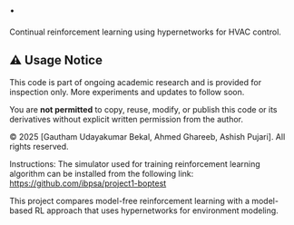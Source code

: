 # .
 Continual reinforcement learning using hypernetworks for HVAC control.

## ⚠️ Usage Notice

This code is part of ongoing academic research and is provided for inspection only. More experiments and updates to follow soon.

You are **not permitted** to copy, reuse, modify, or publish this code or its derivatives without explicit written permission from the author.

© 2025 [Gautham Udayakumar Bekal, Ahmed Ghareeb,  Ashish Pujari]. All rights reserved.

Instructions:
The simulator used for training reinforcement learning algorithm can be installed from the following link: https://github.com/ibpsa/project1-boptest

This project compares model-free reinforcement learning with a model-based RL approach that uses hypernetworks for environment modeling.

